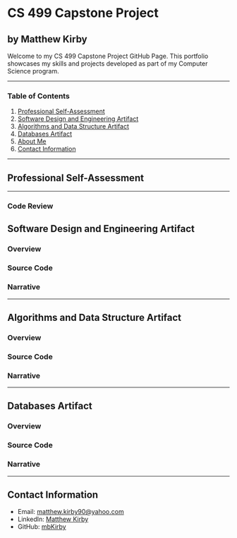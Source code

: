 # CS 499 Capstone Project
## by Matthew Kirby

Welcome to my CS 499 Capstone Project GitHub Page. This portfolio showcases my skills and projects developed as part of my Computer Science program.

---

### Table of Contents
1. [Professional Self-Assessment](#professional-self-assessment)
2. [Software Design and Engineering Artifact](#software-design-and-engineering-artifact)
3. [Algorithms and Data Structure Artifact](#algorithms-and-data-structure-artifact)
4. [Databases Artifact](#databases-artifact)
5. [About Me](#about-me)
6. [Contact Information](#contact-information)

---

## Professional Self-Assessment


---

### Code Review

## Software Design and Engineering Artifact
### Overview



### Source Code


### Narrative


---

## Algorithms and Data Structure Artifact
### Overview



### Source Code


### Narrative
---

## Databases Artifact
### Overview



### Source Code


### Narrative
---

## Contact Information
- Email: [matthew.kirby90@yahoo.com](mailto:matthew.kirby90@yahoo.com)
- LinkedIn: [Matthew Kirby](https://www.linkedin.com/in/matthew-kirby-a41689207/)
- GitHub: [mbKirby](https://github.com/mbKirby)
